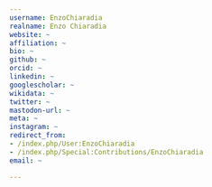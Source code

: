 ```yaml
---
username: EnzoChiaradia
realname: Enzo Chiaradia
website: ~
affiliation: ~
bio: ~
github: ~
orcid: ~
linkedin: ~
googlescholar: ~
wikidata: ~
twitter: ~
mastodon-url: ~
meta: ~
instagram: ~
redirect_from:
- /index.php/User:EnzoChiaradia
- /index.php/Special:Contributions/EnzoChiaradia
email: ~

---
```

